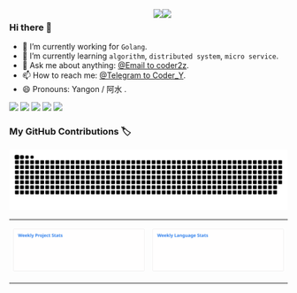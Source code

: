 <a href="https://github.com/coder2z?tab=repositories">
  <img align="right" src="https://github-readme-stats.myxy99.vercel.app/api?username=coder2z&show_icons=true" width="45%" />
  <img align="right" src="img/go.gif"/>
</a>

### Hi there 👋

- 🔭 I’m currently working for `Golang`.
- 🌱 I’m currently learning `algorithm`, `distributed system`, `micro service`.
- 💬 Ask me about anything: [@Email to coder2z](mailto:myxy99@foxmail.com).
- 📫 How to reach me: [@Telegram to Coder_Y](https://t.me/Coder_Y).
- 😄 Pronouns: Yangon / 阿水 .

![](https://img.shields.io/badge/MacOS-Development-d0d1d4)
![](https://img.shields.io/badge/Go-1.15-1cadd5)
![](https://img.shields.io/badge/php-7.1.3-9cf)
![](https://img.shields.io/badge/python-3.6-blue)
![](https://visitor-badge.laobi.icu/badge?page_id=coder2z.coder2z)

### My GitHub Contributions 🏷

![](https://raw.githubusercontent.com/coder2z/coder2z/main/assets/github-contribution-grid-snake.svg)

<a href="https://github.com/coder2z?tab=repositories">
<table cellspacing="0" cellpadding="0">
<tr>
<td valign="top" width="50%">

![Anurag's github stats](images/wakatime_weekly_project_stats.svg)

</td>
<td valign="top" width="50%">

![Anurag's github stats](images/wakatime_weekly_language_stats.svg)

</td>
</tr>
</table>
</a>
